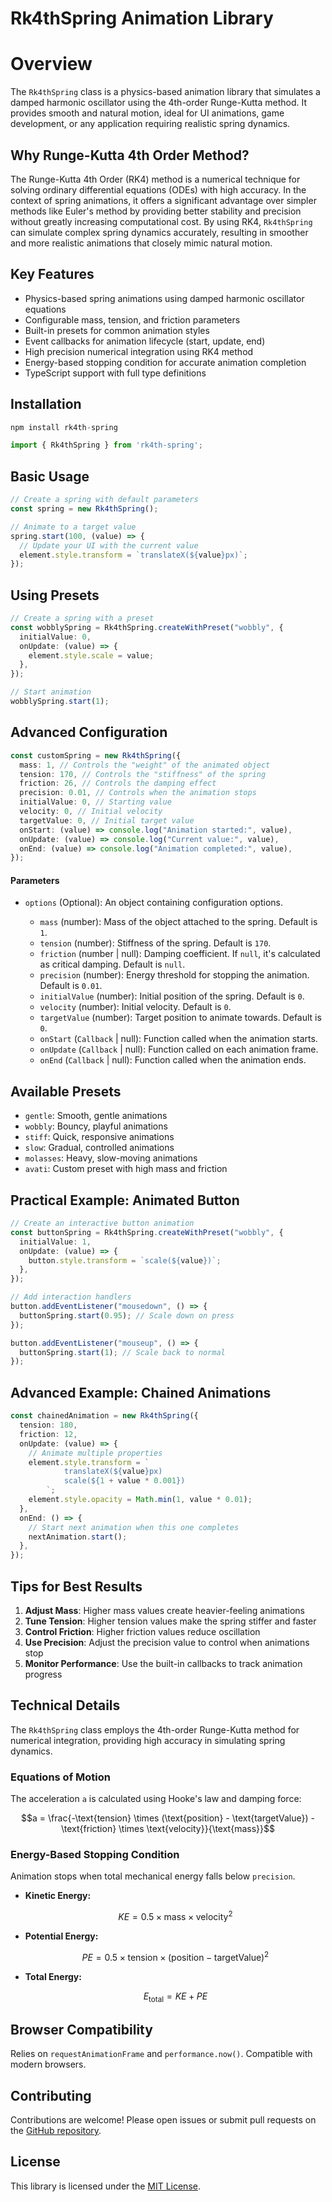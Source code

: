 # Rk4thSpring Animation Library

# Overview

The `Rk4thSpring` class is a physics-based animation library that simulates a damped harmonic oscillator using the 4th-order Runge-Kutta method. It provides smooth and natural motion, ideal for UI animations, game development, or any application requiring realistic spring dynamics.

## Why Runge-Kutta 4th Order Method?

The Runge-Kutta 4th Order (RK4) method is a numerical technique for solving ordinary differential equations (ODEs) with high accuracy. In the context of spring animations, it offers a significant advantage over simpler methods like Euler's method by providing better stability and precision without greatly increasing computational cost. By using RK4, `Rk4thSpring` can simulate complex spring dynamics accurately, resulting in smoother and more realistic animations that closely mimic natural motion.

## Key Features

- Physics-based spring animations using damped harmonic oscillator equations
- Configurable mass, tension, and friction parameters
- Built-in presets for common animation styles
- Event callbacks for animation lifecycle (start, update, end)
- High precision numerical integration using RK4 method
- Energy-based stopping condition for accurate animation completion
- TypeScript support with full type definitions

## Installation

```typescript
npm install rk4th-spring

import { Rk4thSpring } from 'rk4th-spring';
```

## Basic Usage

```typescript
// Create a spring with default parameters
const spring = new Rk4thSpring();

// Animate to a target value
spring.start(100, (value) => {
  // Update your UI with the current value
  element.style.transform = `translateX(${value}px)`;
});
```

## Using Presets

```typescript
// Create a spring with a preset
const wobblySpring = Rk4thSpring.createWithPreset("wobbly", {
  initialValue: 0,
  onUpdate: (value) => {
    element.style.scale = value;
  },
});

// Start animation
wobblySpring.start(1);
```

## Advanced Configuration

```typescript
const customSpring = new Rk4thSpring({
  mass: 1, // Controls the "weight" of the animated object
  tension: 170, // Controls the "stiffness" of the spring
  friction: 26, // Controls the damping effect
  precision: 0.01, // Controls when the animation stops
  initialValue: 0, // Starting value
  velocity: 0, // Initial velocity
  targetValue: 0, // Initial target value
  onStart: (value) => console.log("Animation started:", value),
  onUpdate: (value) => console.log("Current value:", value),
  onEnd: (value) => console.log("Animation completed:", value),
});
```

#### Parameters

- `options` (Optional): An object containing configuration options.

  - `mass` (number): Mass of the object attached to the spring. Default is `1`.
  - `tension` (number): Stiffness of the spring. Default is `170`.
  - `friction` (number | null): Damping coefficient. If `null`, it's calculated as critical damping. Default is `null`.
  - `precision` (number): Energy threshold for stopping the animation. Default is `0.01`.
  - `initialValue` (number): Initial position of the spring. Default is `0`.
  - `velocity` (number): Initial velocity. Default is `0`.
  - `targetValue` (number): Target position to animate towards. Default is `0`.
  - `onStart` (`Callback` | null): Function called when the animation starts.
  - `onUpdate` (`Callback` | null): Function called on each animation frame.
  - `onEnd` (`Callback` | null): Function called when the animation ends.

## Available Presets

- `gentle`: Smooth, gentle animations
- `wobbly`: Bouncy, playful animations
- `stiff`: Quick, responsive animations
- `slow`: Gradual, controlled animations
- `molasses`: Heavy, slow-moving animations
- `avati`: Custom preset with high mass and friction

## Practical Example: Animated Button

```typescript
// Create an interactive button animation
const buttonSpring = Rk4thSpring.createWithPreset("wobbly", {
  initialValue: 1,
  onUpdate: (value) => {
    button.style.transform = `scale(${value})`;
  },
});

// Add interaction handlers
button.addEventListener("mousedown", () => {
  buttonSpring.start(0.95); // Scale down on press
});

button.addEventListener("mouseup", () => {
  buttonSpring.start(1); // Scale back to normal
});
```

## Advanced Example: Chained Animations

```typescript
const chainedAnimation = new Rk4thSpring({
  tension: 180,
  friction: 12,
  onUpdate: (value) => {
    // Animate multiple properties
    element.style.transform = `
            translateX(${value}px)
            scale(${1 + value * 0.001})
        `;
    element.style.opacity = Math.min(1, value * 0.01);
  },
  onEnd: () => {
    // Start next animation when this one completes
    nextAnimation.start();
  },
});
```

## Tips for Best Results

1. **Adjust Mass**: Higher mass values create heavier-feeling animations
2. **Tune Tension**: Higher tension values make the spring stiffer and faster
3. **Control Friction**: Higher friction values reduce oscillation
4. **Use Precision**: Adjust the precision value to control when animations stop
5. **Monitor Performance**: Use the built-in callbacks to track animation progress

## Technical Details

The `Rk4thSpring` class employs the 4th-order Runge-Kutta method for numerical integration, providing high accuracy in simulating spring dynamics.

### Equations of Motion

The acceleration `a` is calculated using Hooke's law and damping force:

```math
a = \frac{-\text{tension} \times (\text{position} - \text{targetValue}) - \text{friction} \times \text{velocity}}{\text{mass}}
```

### Energy-Based Stopping Condition

Animation stops when total mechanical energy falls below `precision`.

- **Kinetic Energy:**

  ```math
  KE = 0.5 \times \text{mass} \times \text{velocity}^2
  ```

- **Potential Energy:**

  ```math
  PE = 0.5 \times \text{tension} \times (\text{position} - \text{targetValue})^2
  ```

- **Total Energy:**

  ```math
  E_{\text{total}} = KE + PE
  ```

## Browser Compatibility

Relies on `requestAnimationFrame` and `performance.now()`. Compatible with modern browsers.

## Contributing

Contributions are welcome! Please open issues or submit pull requests on the [GitHub repository](https://github.com/KhaledSMQ/Rk4thSpring).

## License

This library is licensed under the [MIT License](https://github.com/KhaledSMQ/Rk4thSpring/blob/main/LICENSE).
